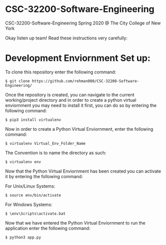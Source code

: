 # CSC-32200-Software-Engineering
CSC-32200-Software-Engineering Spring 2020 @ The City College of New York 

Okay listen up team! Read these instructions very carefully:

# Development Enviornment Set up:
To clone this repository enter the following command: 

    $ git clone https://github.com/rehman000/CSC-32200-Software-Engineering/

Once the repository is created, you can navigate to the current working/project directory and 
in order to create a python virtual enviornment you may need to install it first, you can do so by entering the following command:

    $ pip3 install virtualenv

Now in order to create a Python Virtual Enviornment, enter the following command:

    $ virtualenv Virtual_Env_Folder_Name

The Convention is to name the directory as such:

    $ virtualenv env

Now that the Python Virtual Enviornment has been created you can activate it by entering the following command:

For Unix/Linux Systems:

    $ source env/bin/activate

For Windows Systems:

    $ \env\Scripts\activate.bat

Now that we have entered the Python Virtual Enviornment to run the application enter the following command:

    $ python3 app.py
